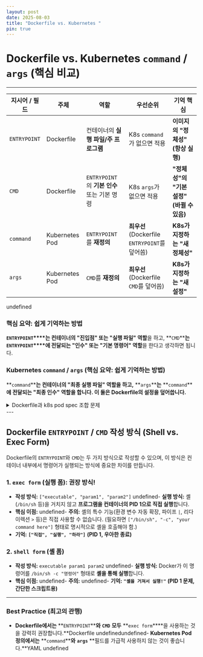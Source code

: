 ```yaml
---
layout: post
date: 2025-08-03
title: "Dockerfile vs. Kubernetes "
pin: true
---
```



# Dockerfile vs. Kubernetes `command` / `args` (핵심 비교)


---


| **지시어 / 필드** | **주체**         | **역할**                           | **우선순위**                               | **기억 핵심**                    |
| ------------ | -------------- | -------------------------------- | -------------------------------------- | ---------------------------- |
| `ENTRYPOINT` | Dockerfile     | 컨테이너의 **실행 파일/주 프로그램**           | K8s `command`가 없으면 적용                  | **이미지의 "정체성" (항상 실행)**       |
| `CMD`        | Dockerfile     | `ENTRYPOINT`의 **기본 인수** 또는 기본 명령 | K8s `args`가 없으면 적용                     | **"정체성"의 "기본 설정" (바뀔 수 있음)** |
| `command`    | Kubernetes Pod | `ENTRYPOINT`를 **재정의**            | **최우선** (Dockerfile `ENTRYPOINT`를 덮어씀) | **K8s가 지정하는 "새 정체성"**        |
| `args`       | Kubernetes Pod | `CMD`를 **재정의**                   | **최우선** (Dockerfile `CMD`를 덮어씀)        | **K8s가 지정하는 "새 설정"**         |

undefined
### 핵심 요약: 쉽게 기억하는 방법


**`ENTRYPOINT`****는 컨테이너의 "진입점" 또는 "실행 파일" 역할**을 하고, **`CMD`****는** **`ENTRYPOINT`****에 전달되는 "인수" 또는 "기본 명령어" 역할**을 한다고 생각하면 됩니다.


### Kubernetes `command` / `args` (핵심 요약: 쉽게 기억하는 방법)


**`command`****는 컨테이너의 "최종 실행 파일" 역할을 하고,** **`args`****는** **`command`****에 전달되는 "최종 인수" 역할을 합니다. 이 둘은 Dockerfile의 설정을 덮어씁니다.**

<details>
  <summary>Dockerfile과 k8s pod spec 조합 문제</summary>


다음 두 조건하에서 k8s pod 생성시 실제 명령어는?


{% raw %}
```docker
FROM python:3.6-alpine

RUN pip install flask

COPY . /opt/

EXPOSE 8080

WORKDIR /opt

ENTRYPOINT ["python", "app.py"]

CMD ["--color", "red"]
```
{% endraw %}


{% raw %}
```yaml
apiVersion: v1 
kind: Pod 
metadata:
  name: webapp-green
  labels:
      name: webapp-green 
spec:
  containers:
  - name: simple-webapp
    image: kodekloud/webapp-color
    command: ["--color","green"]
```
{% endraw %}

<details>
  <summary>답</summary>


`--color green`



  </details>

  </details>
---


## Dockerfile `ENTRYPOINT` / `CMD` 작성 방식 (Shell vs. Exec Form)


Dockerfile의 `ENTRYPOINT`와 `CMD`는 두 가지 방식으로 작성할 수 있으며, 이 방식은 컨테이너 내부에서 명령어가 실행되는 방식에 중요한 차이를 만듭니다.


### 1. `exec form` (실행 폼): 권장 방식!

- **작성 방식:** `["executable", "param1", "param2"]`
undefined- **실행 방식:** 셸(`/bin/sh` 등)을 거치지 않고 **프로그램을 컨테이너의 PID 1으로 직접 실행**합니다.
- **핵심 이점:**
undefined- **주의:** 셸의 특수 기능(환경 변수 자동 확장, 파이프 `|`, 리다이렉션 `>` 등)은 직접 사용할 수 없습니다. (필요하면 `["/bin/sh", "-c", "your command here"]` 형태로 명시적으로 셸을 호출해야 함.)
- **기억:** **`["직접", "실행", "하라"]`** **(PID 1, 우아한 종료)**

### 2. `shell form` (셸 폼)

- **작성 방식:** `executable param1 param2`
undefined- **실행 방식:** Docker가 이 명령어를 `/bin/sh -c "명령어"` 형태로 **셸을 통해 실행**합니다.
- **핵심 이점:**
undefined- **주의:**
undefined- **기억:** **`"셸을 거쳐서 실행!"`** **(PID 1 문제, 간단한 스크립트용)**

---


### Best Practice (최고의 관행)

- **Dockerfile에서는** **`ENTRYPOINT`****와** **`CMD`** **모두** **`exec form`****을 사용하는 것을 강력히 권장합니다.**Dockerfile
undefinedundefined- **Kubernetes Pod 정의에서는** **`command`****와** **`args`** **필드를 가급적 사용하지 않는 것이 좋습니다.**YAML
undefined
